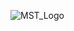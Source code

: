 ![MST_Logo](https://user-images.githubusercontent.com/47387377/142041564-093c5be7-cdaa-49f7-8058-69a6933fbbcd.png)
